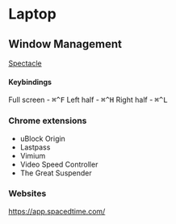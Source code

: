 # Laptop

## Window Management

[Spectacle](https://www.spectacleapp.com/)

#### Keybindings

Full screen - <kbd>⌘</kbd><kbd>^</kbd><kbd>F</kbd>
Left half - <kbd>⌘</kbd><kbd>^</kbd><kbd>H</kbd>
Right half - <kbd>⌘</kbd><kbd>^</kbd><kbd>L</kbd>

### Chrome extensions

- uBlock Origin
- Lastpass
- Vimium
- Video Speed Controller
- The Great Suspender

### Websites

https://app.spacedtime.com/
